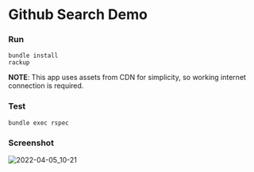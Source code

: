 # Github Search Demo

### Run

```
bundle install
rackup
```

**NOTE**: This app uses assets from CDN for simplicity, so working internet connection is required.

### Test

```
bundle exec rspec
```

### Screenshot

![2022-04-05_10-21](https://user-images.githubusercontent.com/69428970/161710813-a0401527-cced-4a78-af39-258ae3a6be49.png)
